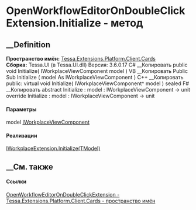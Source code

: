 # OpenWorkflowEditorOnDoubleClickExtension.Initialize - метод
##  __Definition
 **Пространство имён:**
[Tessa.Extensions.Platform.Client.Cards](N_Tessa_Extensions_Platform_Client_Cards.htm)  
 **Сборка:** Tessa.UI (в Tessa.UI.dll) Версия: 3.6.0.17
C# __Копировать
     public void Initialize(
    	IWorkplaceViewComponent model
    )
VB __Копировать
     Public Sub Initialize ( 
    	model As IWorkplaceViewComponent
    )
C++ __Копировать
     public:
    virtual void Initialize(
    	IWorkplaceViewComponent^ model
    ) sealed
F# __Копировать
     abstract Initialize : 
            model : IWorkplaceViewComponent -> unit 
    override Initialize : 
            model : IWorkplaceViewComponent -> unit 
#### Параметры
model [IWorkplaceViewComponent](T_Tessa_UI_Views_IWorkplaceViewComponent.htm)
#### Реализации
[IWorkplaceExtension<TModel>.Initialize(TModel)](M_Tessa_UI_Views_Extensions_IWorkplaceExtension_1_Initialize.htm)  
##  __См. также
#### Ссылки
[OpenWorkflowEditorOnDoubleClickExtension -
](T_Tessa_Extensions_Platform_Client_Cards_OpenWorkflowEditorOnDoubleClickExtension.htm)
[Tessa.Extensions.Platform.Client.Cards - пространство
имён](N_Tessa_Extensions_Platform_Client_Cards.htm)
